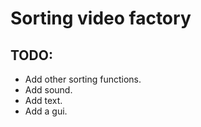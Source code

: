# Sorting video factory

## TODO:

- Add other sorting functions.
- Add sound.
- Add text.
- Add a gui.
